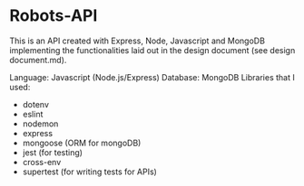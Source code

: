 # Robots-API

This is an API created with Express, Node, Javascript and MongoDB implementing the functionalities laid out in the design document (see design document.md).

Language: Javascript (Node.js/Express)
Database: MongoDB 
Libraries that I used:
- dotenv
- eslint
- nodemon
- express
- mongoose (ORM for mongoDB)
- jest (for testing)
- cross-env
- supertest (for writing tests for APIs)